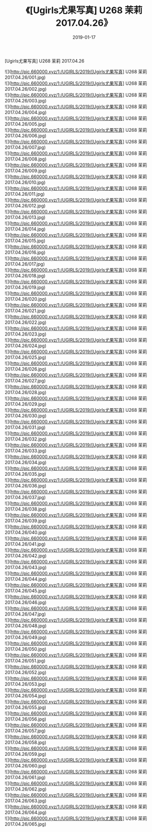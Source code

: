 ﻿---
layout: post
title:  《[Ugirls尤果写真] U268 茉莉 2017.04.26》
date:   2019-01-17
img: http://pic.660000.xyz/1:/UGIRLS/2019/[Ugirls尤果写真] U268 茉莉 2017.04.26/000.jpg
categories: [美女, 清纯, 唯美]
---

[Ugirls尤果写真] U268 茉莉 2017.04.26

 ![](http://pic.660000.xyz/1:/UGIRLS/2019/[Ugirls尤果写真] U268 茉莉 2017.04.26/001.jpg) <br>![](http://pic.660000.xyz/1:/UGIRLS/2019/[Ugirls尤果写真] U268 茉莉 2017.04.26/002.jpg) <br>![](http://pic.660000.xyz/1:/UGIRLS/2019/[Ugirls尤果写真] U268 茉莉 2017.04.26/003.jpg) <br>![](http://pic.660000.xyz/1:/UGIRLS/2019/[Ugirls尤果写真] U268 茉莉 2017.04.26/004.jpg) <br>![](http://pic.660000.xyz/1:/UGIRLS/2019/[Ugirls尤果写真] U268 茉莉 2017.04.26/005.jpg) <br>![](http://pic.660000.xyz/1:/UGIRLS/2019/[Ugirls尤果写真] U268 茉莉 2017.04.26/006.jpg) <br>![](http://pic.660000.xyz/1:/UGIRLS/2019/[Ugirls尤果写真] U268 茉莉 2017.04.26/007.jpg) <br>![](http://pic.660000.xyz/1:/UGIRLS/2019/[Ugirls尤果写真] U268 茉莉 2017.04.26/008.jpg) <br>![](http://pic.660000.xyz/1:/UGIRLS/2019/[Ugirls尤果写真] U268 茉莉 2017.04.26/009.jpg) <br>![](http://pic.660000.xyz/1:/UGIRLS/2019/[Ugirls尤果写真] U268 茉莉 2017.04.26/010.jpg) <br>![](http://pic.660000.xyz/1:/UGIRLS/2019/[Ugirls尤果写真] U268 茉莉 2017.04.26/011.jpg) <br>![](http://pic.660000.xyz/1:/UGIRLS/2019/[Ugirls尤果写真] U268 茉莉 2017.04.26/012.jpg) <br>![](http://pic.660000.xyz/1:/UGIRLS/2019/[Ugirls尤果写真] U268 茉莉 2017.04.26/013.jpg) <br>![](http://pic.660000.xyz/1:/UGIRLS/2019/[Ugirls尤果写真] U268 茉莉 2017.04.26/014.jpg) <br>![](http://pic.660000.xyz/1:/UGIRLS/2019/[Ugirls尤果写真] U268 茉莉 2017.04.26/015.jpg) <br>![](http://pic.660000.xyz/1:/UGIRLS/2019/[Ugirls尤果写真] U268 茉莉 2017.04.26/016.jpg) <br>![](http://pic.660000.xyz/1:/UGIRLS/2019/[Ugirls尤果写真] U268 茉莉 2017.04.26/017.jpg) <br>![](http://pic.660000.xyz/1:/UGIRLS/2019/[Ugirls尤果写真] U268 茉莉 2017.04.26/018.jpg) <br>![](http://pic.660000.xyz/1:/UGIRLS/2019/[Ugirls尤果写真] U268 茉莉 2017.04.26/019.jpg) <br>![](http://pic.660000.xyz/1:/UGIRLS/2019/[Ugirls尤果写真] U268 茉莉 2017.04.26/020.jpg) <br>![](http://pic.660000.xyz/1:/UGIRLS/2019/[Ugirls尤果写真] U268 茉莉 2017.04.26/021.jpg) <br>![](http://pic.660000.xyz/1:/UGIRLS/2019/[Ugirls尤果写真] U268 茉莉 2017.04.26/022.jpg) <br>![](http://pic.660000.xyz/1:/UGIRLS/2019/[Ugirls尤果写真] U268 茉莉 2017.04.26/023.jpg) <br>![](http://pic.660000.xyz/1:/UGIRLS/2019/[Ugirls尤果写真] U268 茉莉 2017.04.26/024.jpg) <br>![](http://pic.660000.xyz/1:/UGIRLS/2019/[Ugirls尤果写真] U268 茉莉 2017.04.26/025.jpg) <br>![](http://pic.660000.xyz/1:/UGIRLS/2019/[Ugirls尤果写真] U268 茉莉 2017.04.26/026.jpg) <br>![](http://pic.660000.xyz/1:/UGIRLS/2019/[Ugirls尤果写真] U268 茉莉 2017.04.26/027.jpg) <br>![](http://pic.660000.xyz/1:/UGIRLS/2019/[Ugirls尤果写真] U268 茉莉 2017.04.26/028.jpg) <br>![](http://pic.660000.xyz/1:/UGIRLS/2019/[Ugirls尤果写真] U268 茉莉 2017.04.26/029.jpg) <br>![](http://pic.660000.xyz/1:/UGIRLS/2019/[Ugirls尤果写真] U268 茉莉 2017.04.26/030.jpg) <br>![](http://pic.660000.xyz/1:/UGIRLS/2019/[Ugirls尤果写真] U268 茉莉 2017.04.26/031.jpg) <br>![](http://pic.660000.xyz/1:/UGIRLS/2019/[Ugirls尤果写真] U268 茉莉 2017.04.26/032.jpg) <br>![](http://pic.660000.xyz/1:/UGIRLS/2019/[Ugirls尤果写真] U268 茉莉 2017.04.26/033.jpg) <br>![](http://pic.660000.xyz/1:/UGIRLS/2019/[Ugirls尤果写真] U268 茉莉 2017.04.26/034.jpg) <br>![](http://pic.660000.xyz/1:/UGIRLS/2019/[Ugirls尤果写真] U268 茉莉 2017.04.26/035.jpg) <br>![](http://pic.660000.xyz/1:/UGIRLS/2019/[Ugirls尤果写真] U268 茉莉 2017.04.26/036.jpg) <br>![](http://pic.660000.xyz/1:/UGIRLS/2019/[Ugirls尤果写真] U268 茉莉 2017.04.26/037.jpg) <br>![](http://pic.660000.xyz/1:/UGIRLS/2019/[Ugirls尤果写真] U268 茉莉 2017.04.26/038.jpg) <br>![](http://pic.660000.xyz/1:/UGIRLS/2019/[Ugirls尤果写真] U268 茉莉 2017.04.26/039.jpg) <br>![](http://pic.660000.xyz/1:/UGIRLS/2019/[Ugirls尤果写真] U268 茉莉 2017.04.26/040.jpg) <br>![](http://pic.660000.xyz/1:/UGIRLS/2019/[Ugirls尤果写真] U268 茉莉 2017.04.26/041.jpg) <br>![](http://pic.660000.xyz/1:/UGIRLS/2019/[Ugirls尤果写真] U268 茉莉 2017.04.26/042.jpg) <br>![](http://pic.660000.xyz/1:/UGIRLS/2019/[Ugirls尤果写真] U268 茉莉 2017.04.26/043.jpg) <br>![](http://pic.660000.xyz/1:/UGIRLS/2019/[Ugirls尤果写真] U268 茉莉 2017.04.26/044.jpg) <br>![](http://pic.660000.xyz/1:/UGIRLS/2019/[Ugirls尤果写真] U268 茉莉 2017.04.26/045.jpg) <br>![](http://pic.660000.xyz/1:/UGIRLS/2019/[Ugirls尤果写真] U268 茉莉 2017.04.26/046.jpg) <br>![](http://pic.660000.xyz/1:/UGIRLS/2019/[Ugirls尤果写真] U268 茉莉 2017.04.26/047.jpg) <br>![](http://pic.660000.xyz/1:/UGIRLS/2019/[Ugirls尤果写真] U268 茉莉 2017.04.26/048.jpg) <br>![](http://pic.660000.xyz/1:/UGIRLS/2019/[Ugirls尤果写真] U268 茉莉 2017.04.26/049.jpg) <br>![](http://pic.660000.xyz/1:/UGIRLS/2019/[Ugirls尤果写真] U268 茉莉 2017.04.26/050.jpg) <br>![](http://pic.660000.xyz/1:/UGIRLS/2019/[Ugirls尤果写真] U268 茉莉 2017.04.26/051.jpg) <br>![](http://pic.660000.xyz/1:/UGIRLS/2019/[Ugirls尤果写真] U268 茉莉 2017.04.26/052.jpg) <br>![](http://pic.660000.xyz/1:/UGIRLS/2019/[Ugirls尤果写真] U268 茉莉 2017.04.26/053.jpg) <br>![](http://pic.660000.xyz/1:/UGIRLS/2019/[Ugirls尤果写真] U268 茉莉 2017.04.26/054.jpg) <br>![](http://pic.660000.xyz/1:/UGIRLS/2019/[Ugirls尤果写真] U268 茉莉 2017.04.26/055.jpg) <br>![](http://pic.660000.xyz/1:/UGIRLS/2019/[Ugirls尤果写真] U268 茉莉 2017.04.26/056.jpg) <br>![](http://pic.660000.xyz/1:/UGIRLS/2019/[Ugirls尤果写真] U268 茉莉 2017.04.26/057.jpg) <br>![](http://pic.660000.xyz/1:/UGIRLS/2019/[Ugirls尤果写真] U268 茉莉 2017.04.26/058.jpg) <br>![](http://pic.660000.xyz/1:/UGIRLS/2019/[Ugirls尤果写真] U268 茉莉 2017.04.26/059.jpg) <br>![](http://pic.660000.xyz/1:/UGIRLS/2019/[Ugirls尤果写真] U268 茉莉 2017.04.26/060.jpg) <br>![](http://pic.660000.xyz/1:/UGIRLS/2019/[Ugirls尤果写真] U268 茉莉 2017.04.26/061.jpg) <br>![](http://pic.660000.xyz/1:/UGIRLS/2019/[Ugirls尤果写真] U268 茉莉 2017.04.26/062.jpg) <br>![](http://pic.660000.xyz/1:/UGIRLS/2019/[Ugirls尤果写真] U268 茉莉 2017.04.26/063.jpg) <br>![](http://pic.660000.xyz/1:/UGIRLS/2019/[Ugirls尤果写真] U268 茉莉 2017.04.26/064.jpg) <br>![](http://pic.660000.xyz/1:/UGIRLS/2019/[Ugirls尤果写真] U268 茉莉 2017.04.26/065.jpg) <br>